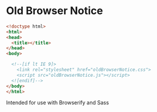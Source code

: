 # Old Browser Notice

```html
<!doctype html>
<html>
<head>
  <title></title>
</head>
<body>

  <!--[if lt IE 9]>
    <link rel="stylesheet" href="oldBrowserNotice.css">
    <script src="oldBrowserNotice.js"></script>
  <![endif]-->
</body>
</html>
```

Intended for use with Browserify and Sass
